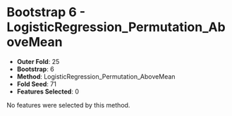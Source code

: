 # Bootstrap 6 - LogisticRegression_Permutation_AboveMean

- **Outer Fold**: 25
- **Bootstrap**: 6
- **Method**: LogisticRegression_Permutation_AboveMean
- **Fold Seed**: 71
- **Features Selected**: 0

No features were selected by this method.
